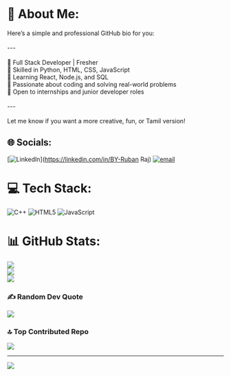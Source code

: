 # 💫 About Me:
Here’s a simple and professional GitHub bio for you:<br><br>---<br><br>🌱 Full Stack Developer | Fresher  <br>🔹 Skilled in Python, HTML, CSS, JavaScript  <br>🔹 Learning React, Node.js, and SQL  <br>🔹 Passionate about coding and solving real-world problems  <br>🔹 Open to internships and junior developer roles<br><br>---<br><br>Let me know if you want a more creative, fun, or Tamil version!


## 🌐 Socials:
[![LinkedIn](https://img.shields.io/badge/LinkedIn-%230077B5.svg?logo=linkedin&logoColor=white)](https://linkedin.com/in/BY-Ruban Raj) [![email](https://img.shields.io/badge/Email-D14836?logo=gmail&logoColor=white)](mailto:rubanraj225@gmail.com) 

# 💻 Tech Stack:
![C++](https://img.shields.io/badge/c++-%2300599C.svg?style=flat&logo=c%2B%2B&logoColor=white) ![HTML5](https://img.shields.io/badge/html5-%23E34F26.svg?style=flat&logo=html5&logoColor=white) ![JavaScript](https://img.shields.io/badge/javascript-%23323330.svg?style=flat&logo=javascript&logoColor=%23F7DF1E)
# 📊 GitHub Stats:
![](https://github-readme-stats.vercel.app/api?username=ruban225&theme=onedark&hide_border=true&include_all_commits=false&count_private=false)<br/>
![](https://nirzak-streak-stats.vercel.app/?user=ruban225&theme=onedark&hide_border=true)<br/>
![](https://github-readme-stats.vercel.app/api/top-langs/?username=ruban225&theme=onedark&hide_border=true&include_all_commits=false&count_private=false&layout=compact)

### ✍️ Random Dev Quote
![](https://quotes-github-readme.vercel.app/api?type=horizontal&theme=radical)

### 🔝 Top Contributed Repo
![](https://github-contributor-stats.vercel.app/api?username=ruban225&limit=5&theme=dark&combine_all_yearly_contributions=true)

---
[![](https://visitcount.itsvg.in/api?id=ruban225&icon=0&color=0)](https://visitcount.itsvg.in)

<!-- Proudly created with GPRM ( https://gprm.itsvg.in ) -->
